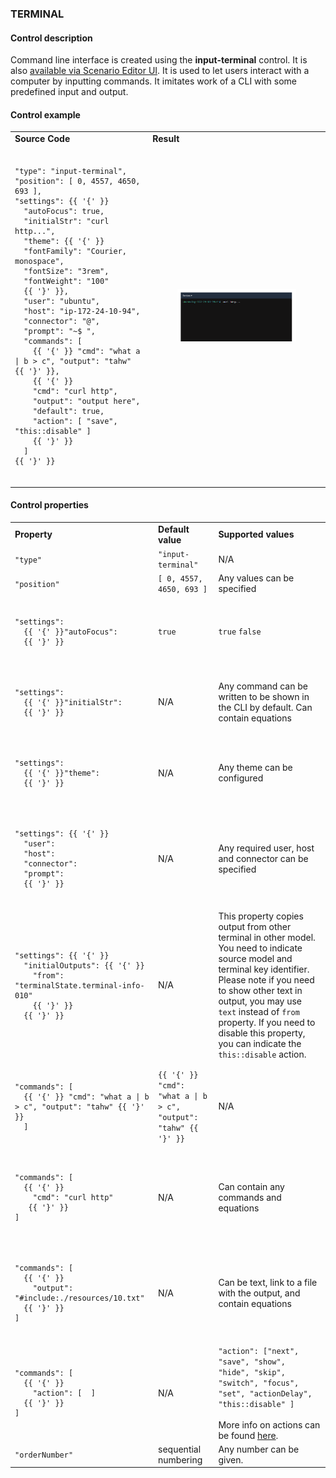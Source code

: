 ### **TERMINAL**

#### Control description

Command line interface is created using the **input-terminal** control. It is also [available via Scenario Editor UI](/scenario-edit/controls#control-terminal). It is used to let users interact with a computer by inputting commands. It imitates work of a CLI with some predefined input and output.

#### Control example

<table>
  <tr>
    <td><strong>Source Code</strong></td>
    <td>
      <strong>Result</strong>
    </td>
  </tr>
  <tr>
    <td>
    <pre><code>
"type": "input-terminal",
"position": [ 0, 4557, 4650, 693 ],
"settings": {{ '{' }}
  "autoFocus": true,
  "initialStr": "curl http...",
  "theme": {{ '{' }}
  "fontFamily": "Courier, monospace",
  "fontSize": "3rem",
  "fontWeight": "100"
  {{ '}' }},
  "user": "ubuntu",
  "host": "ip-172-24-10-94",
  "connector": "@",
  "prompt": "~$ ",
  "commands": [
    {{ '{' }} "cmd": "what a | b > c", "output": "tahw" {{ '}' }},
    {{ '{' }}
    "cmd": "curl http",
    "output": "output here",
    "default": true,
    "action": [ "save", "this::disable" ]
    {{ '}' }}
  ]
{{ '}' }}
      </code></pre>
    </td>
    <td>
      <figure><img src="/assets/terminal-sample.png"/></figure>
    </td>
  </tr>
</table>

#### Control properties

<table>
  <tr>
    <td><strong>Property</strong></td>
    <td><strong>Default value</strong></td>
    <td>
      <strong>Supported values</strong>
    </td>
  </tr>
  <tr>
   <td>
     <code>"type"</code>
   </td>
   <td>
     <code>"input-terminal"</code>
   </td>
   <td>
            N/A
   </td>
  </tr>
  <tr>
   <td>
     <code>"position"</code>
   </td>
   <td>
     <code>[ 0, 4557, 4650, 693 ]</code>
   </td>
   <td>
            Any values can be specified
   </td>
  </tr>
  <tr>
   <td>
    <pre><code>
"settings":
  {{ '{' }}"autoFocus":
  {{ '}' }}
    </code></pre>
   </td>
   <td>
      <code>true</code>
   </td>
   <td>
      <code>true</code> <code>false</code>
   </td>
  </tr>
    <tr>
    <td>
    <pre><code>
"settings":
  {{ '{' }}"initialStr":
  {{ '}' }}
    </code></pre>
    </td>
    <td>
      N/A
    </td>
    <td>
      Any command can be written to be shown in the CLI by default. Can contain equations
    </td>
  </tr>
  <tr>
    <td>
      <pre><code>
"settings":
  {{ '{' }}"theme":
  {{ '}' }}
      </code></pre>
    </td>
    <td>
      N/A
    </td>
    <td>
      Any theme can be configured
    </td>
  </tr>
  <tr>
    <td>
      <pre><code>
"settings": {{ '{' }}
  "user":
  "host":
  "connector":
  "prompt":
  {{ '}' }}
      </code></pre>
    </td>
    <td>
      N/A
    </td>
    <td>
      Any required user, host and connector can be specified
    </td>
  </tr>
    <tr>
    <td>
      <pre><code>
"settings": {{ '{' }}
  "initialOutputs": {{ '{' }}
    "from": "terminalState.terminal-info-010"
    {{ '}' }}
  {{ '}' }}
       </code></pre>
    </td>
    <td>
      N/A
    </td>
    <td>
      This property copies output from other terminal in other model. You need to indicate source model and terminal key identifier. Please note if you need to show other text in output, you may use <code>text</code> instead of <code>from</code> property. If you need to disable this property, you can indicate the <code>this::disable</code> action.
    </td>
  </tr>
  <tr>
    <td>
      <pre><code>
"commands": [
  {{ '{' }} "cmd": "what a | b > c", "output": "tahw" {{ '}' }}
  ]
      </code></pre>
    </td>
    <td>
    <code>{{ '{' }} "cmd": "what a | b > c", "output": "tahw" {{ '}' }}</code>
    </td>
    <td>
      N/A
    </td>
  </tr>
    <tr>
    <td>
      <pre><code>
"commands": [
  {{ '{' }}
    "cmd": "curl http"
   {{ '}' }}
]
      </code></pre>
    </td>
    <td>
      N/A
    </td>
    <td>
      Can contain any commands and equations
    </td>
  </tr>
  <tr>
   <td>
    <pre><code>
"commands": [
  {{ '{' }}
    "output": "#include:./resources/10.txt"
  {{ '}' }}
]
    </code></pre>
   </td>
   <td>
            N/A
   </td>
   <td>
            Can be text, link to a file with the output, and contain equations
   </td>
  </tr>
  <tr>
   <td>
    <pre><code>
"commands": [
  {{ '{' }}
    "action": [  ]
  {{ '}' }}
]
    </code></pre>
   </td>
   <td>
             N/A
   </td>
   <td>
      <code>"action": ["next", "save", "show", "hide", "skip", "switch", "focus", "set", "actionDelay", "this::disable" ]</code>
      <br><br>More info on actions can be found <a href="https://docs.upmix.it/scenario-controls/controls-meta#action">here</a>.
   </td>
  </tr>
  <tr>
   <td>
     <code>"orderNumber"</code>
   </td>
   <td>
             sequential numbering
   </td>
   <td>
             Any number can be given.
   </td>
  </tr>
</table>
